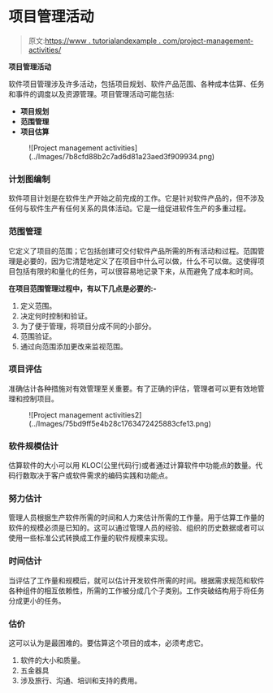 # 项目管理活动

> 原文:[https://www . tutorialandexample . com/project-management-activities/](https://www.tutorialandexample.com/project-management-activities/)

**项目管理活动**

软件项目管理涉及许多活动，包括项目规划、软件产品范围、各种成本估算、任务和事件的调度以及资源管理。项目管理活动可能包括:

*   **项目规划**
*   **范围管理**
*   **项目估算**

<figure class="wp-block-image">![Project management activities](../Images/7b8cfd88b2c7ad6d81a23aed3f909934.png)</figure>

### 计划图编制

软件项目计划是在软件生产开始之前完成的工作。它是针对软件产品的，但不涉及任何与软件生产有任何关系的具体活动。它是一组促进软件生产的多重过程。

### 范围管理

它定义了项目的范围；它包括创建可交付软件产品所需的所有活动和过程。范围管理是必要的，因为它清楚地定义了在项目中什么可以做，什么不可以做。这使得项目包括有限的和量化的任务，可以很容易地记录下来，从而避免了成本和时间。

**在项目范围管理过程中，有以下几点是必要的:-**

1.  定义范围。
2.  决定何时控制和验证。
3.  为了便于管理，将项目分成不同的小部分。
4.  范围验证。
5.  通过向范围添加更改来监视范围。

### 项目评估

准确估计各种措施对有效管理至关重要。有了正确的评估，管理者可以更有效地管理和控制项目。

<figure class="wp-block-image">![Project management activities2](../Images/75bd9ff5e4b28c1763472425883cfe13.png)</figure>

### 软件规模估计

估算软件的大小可以用 KLOC(公里代码行)或者通过计算软件中功能点的数量。代码行数取决于客户或软件需求的编码实践和功能点。

### 努力估计

管理人员根据生产软件所需的时间和人力来估计所需的工作量。用于估算工作量的软件的规模必须是已知的。这可以通过管理人员的经验、组织的历史数据或者可以使用一些标准公式转换成工作量的软件规模来实现。

### 时间估计

当评估了工作量和规模后，就可以估计开发软件所需的时间。根据需求规范和软件各种组件的相互依赖性，所需的工作被分成几个子类别。工作突破结构用于将任务分成更小的任务。

### 估价

这可以认为是最困难的。要估算这个项目的成本，必须考虑它。

1.  软件的大小和质量。
2.  五金器具
3.  涉及旅行、沟通、培训和支持的费用。
